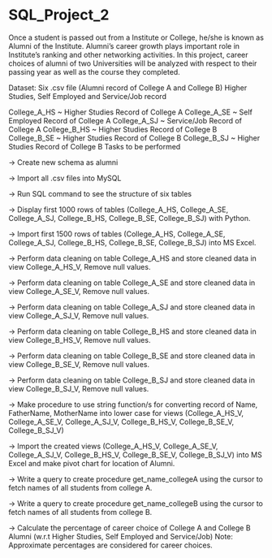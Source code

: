 # SQL_Project_2
Once a student is passed out from a Institute or College, he/she is known as Alumni of the Institute. Alumni’s career growth plays important role in Institute’s ranking and other networking activities. In this project, career choices of alumni of two Universities will be analyzed with respect to their passing year as well as the course they completed. 

Dataset: Six .csv file (Alumni record of College A and College B) Higher Studies, Self Employed and Service/Job record 

College_A_HS ~ Higher Studies Record of College A
College_A_SE ~ Self Employed Record of College A
College_A_SJ ~ Service/Job Record of College A
College_B_HS ~ Higher Studies Record of College B
College_B_SE ~ Higher Studies Record of College B
College_B_SJ ~ Higher Studies Record of College B
Tasks to be performed

-> Create new schema as alumni

-> Import all .csv files into MySQL

-> Run SQL command to see the structure of six tables

-> Display first 1000 rows of tables (College_A_HS, College_A_SE, College_A_SJ, College_B_HS, College_B_SE, College_B_SJ) with Python.

-> Import first 1500 rows of tables (College_A_HS, College_A_SE, College_A_SJ, College_B_HS, College_B_SE, College_B_SJ) into MS Excel.

-> Perform data cleaning on table College_A_HS and store cleaned data in view College_A_HS_V, Remove null values. 

-> Perform data cleaning on table College_A_SE and store cleaned data in view College_A_SE_V, Remove null values.

-> Perform data cleaning on table College_A_SJ and store cleaned data in view College_A_SJ_V, Remove null values.

-> Perform data cleaning on table College_B_HS and store cleaned data in view College_B_HS_V, Remove null values.

-> Perform data cleaning on table College_B_SE and store cleaned data in view College_B_SE_V, Remove null values.

-> Perform data cleaning on table College_B_SJ and store cleaned data in view College_B_SJ_V, Remove null values.

-> Make procedure to use string function/s for converting record of Name, FatherName, MotherName into lower case for views (College_A_HS_V, College_A_SE_V, College_A_SJ_V, College_B_HS_V, College_B_SE_V, College_B_SJ_V) 

-> Import the created views (College_A_HS_V, College_A_SE_V, College_A_SJ_V, College_B_HS_V, College_B_SE_V, College_B_SJ_V) into MS Excel and make pivot chart for location of Alumni. 

-> Write a query to create procedure get_name_collegeA using the cursor to fetch names of all students from college A.
 
-> Write a query to create procedure get_name_collegeB using the cursor to fetch names of all students from college B.

-> Calculate the percentage of career choice of College A and College B Alumni
 (w.r.t Higher Studies, Self Employed and Service/Job)
Note: Approximate percentages are considered for career choices.
